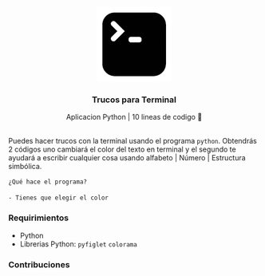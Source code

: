  <br />
<p align="center">
  <a href="https://eliudduno.github.io/">
    <img width="150px" src="https://github.com/xiaowuc2/xiaowuc2/blob/master/source/qxr/cmdp.gif" alt="Logo">
  </a>

  <h3 align="center">Trucos para Terminal</h3>

  <p align="center">
    Aplicacion Python | 10 lineas de codigo 🧭
    <br>
    <br />
  </p>
</p>

Puedes hacer trucos con la terminal usando el programa `python`. Obtendrás 2 códigos uno cambiará el color del texto en terminal y el segundo te ayudará a escribir cualquier cosa usando alfabeto | Número | Estructura simbólica. 
 ```
¿Qué hace el programa? 

- Tienes que elegir el color 
``` 
### Requirimientos

* Python
* Librerias Python: `pyfiglet` `colorama`

### Contribuciones
